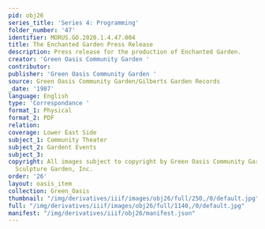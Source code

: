 ```yaml
---
pid: obj26
series_title: 'Series 4: Programming'
folder_number: '47'
identifier: MORUS.GO.2020.1.4.47.004
title: The Enchanted Garden Press Release
description: Press release for the production of Enchanted Garden.
creator: 'Green Oasis Community Garden '
contributor:
publisher: 'Green Oasis Community Garden '
source: Green Oasis Community Garden/Gilberts Garden Records
_date: '1987'
language: English
type: 'Correspondance '
format_1: Physical
format_2: PDF
relation:
coverage: Lower East Side
subject_1: Community Theater
subject_2: Gardent Events
subject_3:
copyright: All images subject to copyright by Green Oasis Community Garden/Gilberts
  Sculpture Garden, Inc.
order: '26'
layout: oasis_item
collection: Green_Oasis
thumbnail: "/img/derivatives/iiif/images/obj26/full/250,/0/default.jpg"
full: "/img/derivatives/iiif/images/obj26/full/1140,/0/default.jpg"
manifest: "/img/derivatives/iiif/obj26/manifest.json"
---
```

